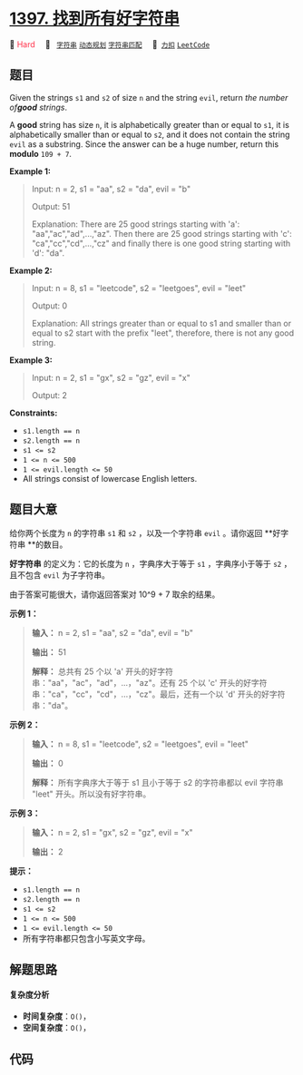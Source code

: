 # [1397. 找到所有好字符串](https://2xiao.github.io/leetcode-js/problem/1397.html)

🔴 <font color=#ff334b>Hard</font>&emsp; 🔖&ensp; [`字符串`](/tag/string.md) [`动态规划`](/tag/dynamic-programming.md) [`字符串匹配`](/tag/string-matching.md)&emsp; 🔗&ensp;[`力扣`](https://leetcode.cn/problems/find-all-good-strings) [`LeetCode`](https://leetcode.com/problems/find-all-good-strings)

## 题目

Given the strings `s1` and `s2` of size `n` and the string `evil`, return _the
number of**good** strings_.

A **good** string has size `n`, it is alphabetically greater than or equal to
`s1`, it is alphabetically smaller than or equal to `s2`, and it does not
contain the string `evil` as a substring. Since the answer can be a huge
number, return this **modulo** `109 + 7`.



**Example 1:**

> Input: n = 2, s1 = "aa", s2 = "da", evil = "b"
> 
> Output: 51 
> 
> Explanation: There are 25 good strings starting with 'a': "aa","ac","ad",...,"az". Then there are 25 good strings starting with 'c': "ca","cc","cd",...,"cz" and finally there is one good string starting with 'd': "da". 

**Example 2:**

> Input: n = 8, s1 = "leetcode", s2 = "leetgoes", evil = "leet"
> 
> Output: 0 
> 
> Explanation: All strings greater than or equal to s1 and smaller than or equal to s2 start with the prefix "leet", therefore, there is not any good string.

**Example 3:**

> Input: n = 2, s1 = "gx", s2 = "gz", evil = "x"
> 
> Output: 2

**Constraints:**

  * `s1.length == n`
  * `s2.length == n`
  * `s1 <= s2`
  * `1 <= n <= 500`
  * `1 <= evil.length <= 50`
  * All strings consist of lowercase English letters.


## 题目大意

给你两个长度为 `n` 的字符串 `s1` 和 `s2` ，以及一个字符串 `evil` 。请你返回 **好字符串  **的数目。

**好字符串**  的定义为：它的长度为 `n` ，字典序大于等于 `s1` ，字典序小于等于 `s2` ，且不包含 `evil` 为子字符串。

由于答案可能很大，请你返回答案对 10^9 + 7 取余的结果。



**示例 1：**

> 
> 
> 
> 
> 
> **输入：** n = 2, s1 = "aa", s2 = "da", evil = "b"
> 
> **输出：** 51 
> 
> **解释：** 总共有 25 个以 'a' 开头的好字符串："aa"，"ac"，"ad"，...，"az"。还有 25 个以 'c' 开头的好字符串："ca"，"cc"，"cd"，...，"cz"。最后，还有一个以 'd' 开头的好字符串："da"。
> 
> 

**示例 2：**

> 
> 
> 
> 
> 
> **输入：** n = 8, s1 = "leetcode", s2 = "leetgoes", evil = "leet"
> 
> **输出：** 0 
> 
> **解释：** 所有字典序大于等于 s1 且小于等于 s2 的字符串都以 evil 字符串 "leet" 开头。所以没有好字符串。
> 
> 

**示例 3：**

> 
> 
> 
> 
> 
> **输入：** n = 2, s1 = "gx", s2 = "gz", evil = "x"
> 
> **输出：** 2
> 
> 



**提示：**

  * `s1.length == n`
  * `s2.length == n`
  * `s1 <= s2`
  * `1 <= n <= 500`
  * `1 <= evil.length <= 50`
  * 所有字符串都只包含小写英文字母。


## 解题思路

#### 复杂度分析

- **时间复杂度**：`O()`，
- **空间复杂度**：`O()`，

## 代码

```javascript

```